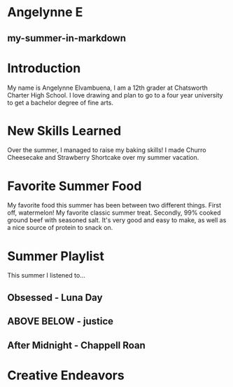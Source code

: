 # Angelynne E
## my-summer-in-markdown
# **Introduction**
My name is Angelynne Elvambuena, I am a 12th grader at Chatsworth Charter High School. I love drawing and plan to go to a four year university to get a bachelor degree of fine arts.
# **New Skills Learned**
Over the summer, I managed to raise my baking skills! I made Churro Cheesecake and Strawberry Shortcake over my summer vacation.
# **Favorite Summer Food**
My favorite food this summer has been between two different things. First off, watermelon! My favorite classic summer treat. Secondly, 99% cooked ground beef with seasoned salt. It's very good and easy to make, as well as a nice source of protein to snack on.
# **Summer Playlist**
This summer I listened to...
## Obsessed - Luna Day
## ABOVE BELOW - justice
## After Midnight - Chappell Roan
# **Creative Endeavors**
## 

